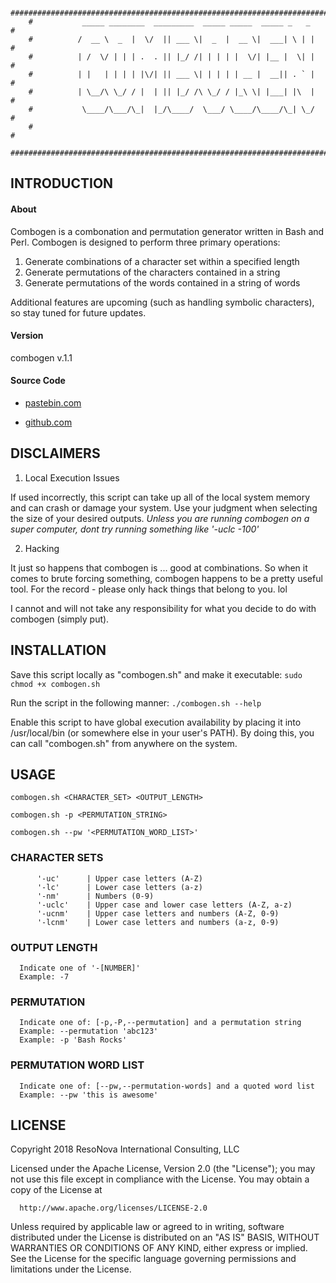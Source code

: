 ```
    ################################################################################
    #           _____ ________  _________  _____ _____  _____ _   _                #
    #          /  __ \  _  |  \/  || ___ \|  _  |  __ \|  ___| \ | |               #
    #          | /  \/ | | | .  . || |_/ /| | | | |  \/| |__ |  \| |               #
    #          | |   | | | | |\/| || ___ \| | | | | __ |  __|| . ` |               #
    #          | \__/\ \_/ / |  | || |_/ /\ \_/ / |_\ \| |___| |\  |               #
    #           \____/\___/\_|  |_/\____/  \___/ \____/\____/\_| \_/               #
    #                                                                              #
    ################################################################################
```

## INTRODUCTION

#### About

Combogen is a combonation and permutation generator written in Bash and Perl.
Combogen is designed to perform three primary operations:

1) Generate combinations of a character set within a specified length
2) Generate permutations of the characters contained in a string
3) Generate permutations of the words contained in a string of words

Additional features are upcoming (such as handling symbolic characters), so stay tuned for future updates.
  
#### Version

combogen v.1.1
  
#### Source Code

- [pastebin.com](https://pastebin.com/raw/wJ0sjLEa)

- [github.com](https://github.com/h8rt3rmin8r/combogen)

## DISCLAIMERS

1) Local Execution Issues

If used incorrectly, this script can take up all of the local system memory and can crash or damage your system. Use your judgment when selecting the size of your desired outputs. _Unless you are running combogen on a super computer, dont try running something like '-uclc -100'_

2) Hacking

It just so happens that combogen is ... good at combinations. So when it comes to brute forcing something, combogen happens to be a pretty useful tool. For the record - please only hack things that belong to you. lol

I cannot and will not take any responsibility for what you decide to do with combogen (simply put).

## INSTALLATION

  Save this script locally as "combogen.sh" and make it executable:
      `sudo chmod +x combogen.sh`

  Run the script in the following manner:
      `./combogen.sh --help`

  Enable this script to have global execution availability by placing it
  into /usr/local/bin (or somewhere else in your user's PATH). By doing
  this, you can call "combogen.sh" from anywhere on the system.

## USAGE

```
combogen.sh <CHARACTER_SET> <OUTPUT_LENGTH>

combogen.sh -p <PERMUTATION_STRING>

combogen.sh --pw '<PERMUTATION_WORD_LIST>'
```

  ### CHARACTER SETS

```
      '-uc'      | Upper case letters (A-Z)
      '-lc'      | Lower case letters (a-z)
      '-nm'      | Numbers (0-9)
      '-uclc'    | Upper case and lower case letters (A-Z, a-z)
      '-ucnm'    | Upper case letters and numbers (A-Z, 0-9)
      '-lcnm'    | Lower case letters and numbers (a-z, 0-9)
```

  ### OUTPUT LENGTH

      Indicate one of '-[NUMBER]'
      Example: -7

  ### PERMUTATION

      Indicate one of: [-p,-P,--permutation] and a permutation string
      Example: --permutation 'abc123'
      Example: -p 'Bash Rocks'

  ### PERMUTATION WORD LIST

      Indicate one of: [--pw,--permutation-words] and a quoted word list
      Example: --pw 'this is awesome'

## LICENSE

  Copyright 2018 ResoNova International Consulting, LLC

  Licensed under the Apache License, Version 2.0 (the "License");
  you may not use this file except in compliance with the License.
  You may obtain a copy of the License at

      http://www.apache.org/licenses/LICENSE-2.0

  Unless required by applicable law or agreed to in writing, software
  distributed under the License is distributed on an "AS IS" BASIS,
  WITHOUT WARRANTIES OR CONDITIONS OF ANY KIND, either express or implied.
  See the License for the specific language governing permissions and
  limitations under the License.
  
